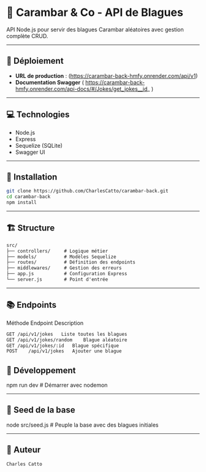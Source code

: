 # 🍬 Carambar & Co - API de Blagues

API Node.js pour servir des blagues Carambar aléatoires avec gestion complète CRUD.

---

## 🚀 Déploiement

- **URL de production** : (https://carambar-back-hmfy.onrender.com/api/v1)
- **Documentation Swagger**
( https://carambar-back-hmfy.onrender.com/api-docs/#/Jokes/get_jokes__id_ )

---

## 💻 Technologies

- Node.js 
- Express
- Sequelize (SQLite)
- Swagger UI

---

## 🔧 Installation

```bash
git clone https://github.com/CharlesCatto/carambar-back.git
cd carambar-back
npm install
```

---

## 🏗️ Structure

```txt
src/
├── controllers/     # Logique métier
├── models/          # Modèles Sequelize
├── routes/          # Définition des endpoints
├── middlewares/     # Gestion des erreurs
├── app.js           # Configuration Express
└── server.js        # Point d'entrée
```

---

## 📚 Endpoints
Méthode	Endpoint	Description
```txt
GET	/api/v1/jokes	Liste toutes les blagues
GET	/api/v1/jokes/random	Blague aléatoire
GET	/api/v1/jokes/:id	Blague spécifique
POST	/api/v1/jokes	Ajouter une blague
```

## 🐛 Développement

npm run dev  # Démarrer avec nodemon

---

## 🌱 Seed de la base

node src/seed.js  # Peuple la base avec des blagues initiales

---

## 🧠 Auteur

    Charles Catto

